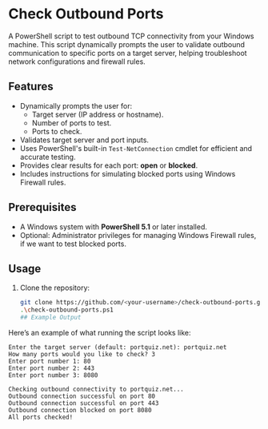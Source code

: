 # Check Outbound Ports

A PowerShell script to test outbound TCP connectivity from your Windows machine. This script dynamically prompts the user to validate outbound communication to specific ports on a target server, helping troubleshoot network configurations and firewall rules.

## Features

- Dynamically prompts the user for:
  - Target server (IP address or hostname).
  - Number of ports to test.
  - Ports to check.
- Validates target server and port inputs.
- Uses PowerShell's built-in `Test-NetConnection` cmdlet for efficient and accurate testing.
- Provides clear results for each port: **open** or **blocked**.
- Includes instructions for simulating blocked ports using Windows Firewall rules.

## Prerequisites

- A Windows system with **PowerShell 5.1** or later installed.
- Optional: Administrator privileges for managing Windows Firewall rules, if we want to test blocked ports.

## Usage

1. Clone the repository:
   ```bash
   git clone https://github.com/<your-username>/check-outbound-ports.git
   .\check-outbound-ports.ps1
   ## Example Output

Here’s an example of what running the script looks like:

```plaintext
Enter the target server (default: portquiz.net): portquiz.net
How many ports would you like to check? 3
Enter port number 1: 80
Enter port number 2: 443
Enter port number 3: 8080

Checking outbound connectivity to portquiz.net...
Outbound connection successful on port 80
Outbound connection successful on port 443
Outbound connection blocked on port 8080
All ports checked!




